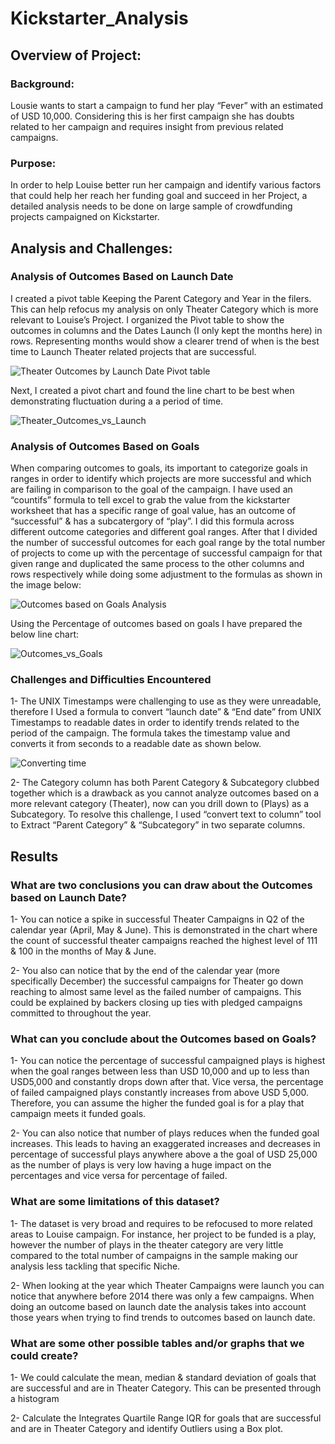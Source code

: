 # Kickstarter_Analysis

## Overview of Project:

### Background:
Lousie wants to start a campaign to fund her play “Fever” with an estimated of USD 10,000. Considering this is her first campaign she has doubts related to her campaign and requires insight from previous related campaigns. 

### Purpose:
In order to help Louise better run her campaign and identify various factors that could help her reach her funding goal and succeed in her Project, a detailed analysis needs to be done on large sample of crowdfunding projects campaigned on Kickstarter. 

## Analysis and Challenges: 

### Analysis of Outcomes Based on Launch Date
I created a pivot table Keeping the Parent Category and Year in the filers. This can help refocus my analysis on only Theater Category which is more relevant to Louise’s Project. I organized the Pivot table to show the outcomes in columns and the Dates Launch (I only kept the months here) in rows. Representing months would show a clearer trend of when is the best time to Launch Theater related projects that are successful. 

![Theater Outcomes by Launch Date Pivot table](https://user-images.githubusercontent.com/88908758/131285620-5daefcc9-bd55-485b-8a09-5fc29481d619.PNG)

Next, I created a pivot chart and found the line chart to be best when demonstrating fluctuation during a a period of time. 

![Theater_Outcomes_vs_Launch](https://user-images.githubusercontent.com/88908758/131285638-0bb84388-0555-47a0-87b3-6355876dd3e7.png)

### Analysis of Outcomes Based on Goals
When comparing outcomes to goals, its important to categorize goals in ranges in order to identify which projects are more successful and which are failing in comparison to the goal of the campaign. I have used an “countifs” formula to tell excel to grab the value from the kickstarter worksheet that has a specific range of goal value, has an outcome of “successful” & has a subcatergory of “play”. I did this formula across different outcome categories and different goal ranges. After that I divided the number of successful outcomes for each goal range by the total number of projects to come up with the percentage of successful campaign for that given range and duplicated the same process to the other columns and rows respectively while doing some adjustment to the formulas as shown in the image below: 

![Outcomes based on Goals Analysis](https://user-images.githubusercontent.com/88908758/131285667-d1badd9b-ec53-4449-bb26-b2ebcd172ae8.PNG)

Using the Percentage of outcomes based on goals I have prepared the below line chart:

![Outcomes_vs_Goals](https://user-images.githubusercontent.com/88908758/131285700-bfbb2cae-ccec-4fc5-ae99-e170bbac8b16.png)

### Challenges and Difficulties Encountered
1-	The UNIX Timestamps were challenging to use as they were unreadable, therefore I Used a formula to convert “launch date” & “End date” from UNIX Timestamps to readable dates in order to identify trends related to the period of the campaign. The formula takes the timestamp value and converts it from seconds to a readable date as shown below. 

![Converting time](https://user-images.githubusercontent.com/88908758/131285737-efd10766-fb9b-4401-9b59-81a2fdb0d02f.PNG)

2-	The Category column has both Parent Category & Subcategory clubbed together which is a drawback as you cannot analyze outcomes based on a more relevant category (Theater), now can you drill down to (Plays) as a Subcategory. To resolve this challenge, I used “convert text to column” tool to Extract “Parent Category” & “Subcategory” in two separate columns.

## Results

### What are two conclusions you can draw about the Outcomes based on Launch Date?
1-	You can notice a spike in successful Theater Campaigns in Q2 of the calendar year (April, May & June). This is demonstrated in the chart where the count of successful theater campaigns reached the highest level of 111 & 100 in the months of May & June.

2-	You also can notice that by the end of the calendar year (more specifically December) the successful campaigns for Theater go down reaching to almost same level as the failed number of campaigns. This could be explained by backers closing up ties with pledged campaigns committed to throughout the year. 


### What can you conclude about the Outcomes based on Goals?
1-	You can notice the percentage of successful campaigned plays is highest when the goal ranges between less than USD 10,000 and up to less than USD5,000 and constantly drops down after that. Vice versa, the percentage of failed campaigned plays constantly increases from above USD 5,000. Therefore, you can assume the higher the funded goal is for a play that campaign meets it funded goals. 

2-	You can also notice that number of plays reduces when the funded goal increases. This leads to having an exaggerated increases and decreases in percentage of successful plays anywhere above a the goal of USD 25,000 as the number of plays is very low having a huge impact on the percentages and vice versa for percentage of failed.


### What are some limitations of this dataset?
1-	The dataset is very broad and requires to be refocused to more related areas to Louise campaign. For instance, her project to be funded is a play, however the number of plays in the theater category are very little compared to the total number of campaigns in the sample making our analysis less tackling that specific Niche. 

2-	When looking at the year which Theater Campaigns were launch you can notice that anywhere before 2014 there was only a few campaigns. When doing an outcome based on launch date the analysis takes into account those years when trying to find trends to outcomes based on launch date.


### What are some other possible tables and/or graphs that we could create?
1-	We could calculate the mean, median & standard deviation of goals that are successful and are in Theater Category. This can be presented through a histogram

2-	Calculate the Integrates Quartile Range IQR for goals that are successful and are in Theater Category and identify Outliers using a Box plot.
